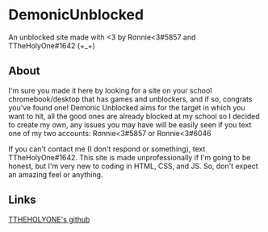 # DemonicUnblocked #
An unblocked site made with <3 by Rσnnie<3#5857 and TTheHolyOne#1642 (+_+)

## About ##
I'm sure you made it here by looking for a site on your school chromebook/desktop that has games and unblockers, and if so, congrats you've found one! Demonic Unblocked aims for the target in which you want to hit, all the good ones are already blocked at my school so I decided to create my own, any issues you may have will be easily seen if you text one of my two accounts: Rσnnie<3#5857 or Ronnie<3#6046

If you can't contact me (I don't respond or something), text TTheHolyOne#1642. This site is made unprofessionally if I'm going to be honest, but I'm very new to coding in HTML, CSS, and JS. So, don't expect an amazing feel or anything.

## Links ##
[TTHEHOLYONE's github](https://github.com/TTheHolyOne "TTHEHOLYONE")
